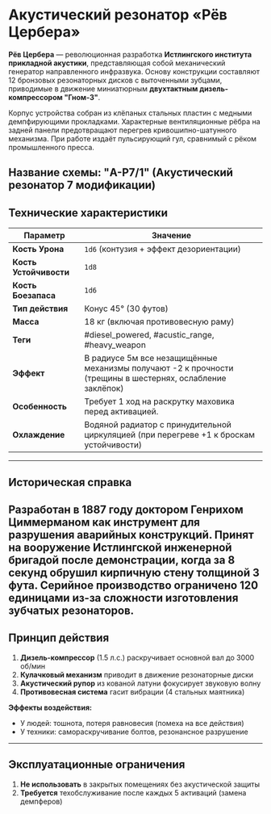 # Акустический резонатор «Рёв Цербера»

**Рёв Цербера** — революционная разработка **Истлингского института прикладной акустики**, представляющая собой механический генератор направленного инфразвука. Основу конструкции составляют 12 бронзовых резонаторных дисков с выточенными зубцами, приводимые в движение миниатюрным **двухтактным дизель-компрессором "Гном-3"**.

Корпус устройства собран из клёпаных стальных пластин с медными демпфирующими прокладками. Характерные вентиляционные рёбра на задней панели предотвращают перегрев кривошипно-шатунного механизма. При работе издаёт пульсирующий гул, сравнимый с рёком промышленного пресса.

Название схемы: "A-Р7/1"   (Акустический резонатор 7 модификации)   
---
## Технические характеристики

| Параметр               | Значение                                                                                                   |
| ---------------------- | ---------------------------------------------------------------------------------------------------------- |
| **Кость Урона**        | `1d6` (контузия + эффект дезориентации)                                                                    |
| **Кость Устойчивости** | `1d8`                                                                                                      |
| **Кость Боезапаса**    | `1d6`                                                                                                      |
| **Тип действия**       | Конус 45° (30 футов)                                                                                       |
| **Масса**              | 18 кг (включая противовесную раму)                                                                         |
| **Теги**               | #diesel_powered, #acustic_range, #heavy_weapon                    |
| **Эффект**             | В радиусе 5м все незащищённые механизмы получают -2 к прочности (трещины в шестернях, ослабление заклёпок) |
| **Особенность**        | Требует 1 ход на раскрутку маховика перед активацией.                                                      |
| **Охлаждение**         | Водяной радиатор с принудительной циркуляцией (при перегреве +1 к броскам устойчивости)                    |


---
## Историческая справка

Разработан в 1887 году доктором **Генрихом Циммерманом** как инструмент для разрушения аварийных конструкций. Принят на вооружение **Истлингской инженерной бригадой** после демонстрации, когда за 8 секунд обрушил кирпичную стену толщиной 3 фута. Серийное производство ограничено 120 единицами из-за сложности изготовления зубчатых резонаторов.
---

## Принцип действия

1. **Дизель-компрессор** (1.5 л.с.) раскручивает основной вал до 3000 об/мин
2. **Кулачковый механизм** приводит в движение резонаторные диски
3. **Акустический рупор** из кованой латуни фокусирует звуковую волну
4. **Противовесная система** гасит вибрации (4 стальных маятника)

**Эффекты воздействия:**
- У людей: тошнота, потеря равновесия (помеха на все действия)
- У техники: самораскручивание болтов, резонансное разрушение

---
<!--Вот такую штуку решил добавить , как обслуживание для редких пушек-->
## Эксплуатационные ограничения

1. **Не использовать** в закрытых помещениях без акустической защиты
2. **Требуется** техобслуживание после каждых 5 активаций (замена демпферов)


